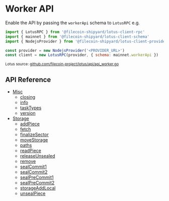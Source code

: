 <!-- Code generated by github.com/filecoin-shipyard/js-lotus-client/docgen. DO NOT EDIT. -->
# Worker API

Enable the API by passing the `workerApi` schema to `LotusRPC` e.g.

```js
import { LotusRPC } from '@filecoin-shipyard/lotus-client-rpc'
import { mainnet } from '@filecoin-shipyard/lotus-client-schema'
import { NodejsProvider } from '@filecoin-shipyard/lotus-client-provider-nodejs'

const provider = new NodejsProvider('<PROVIDER_URL>')
const client = new LotusRPC(provider, { schema: mainnet.workerApi })
``` 

<small>Lotus source: [github.com/filecoin-project/lotus/api/api_worker.go](https://github.com/filecoin-project/lotus/blob/master/api/api_worker.go)</small>


## API Reference

* [Misc](misc.md)
    * [closing](misc.md#closing)
    * [info](misc.md#info)
    * [taskTypes](misc.md#tasktypes)
    * [version](misc.md#version)
* [Storage](storage.md)
    * [addPiece](storage.md#addpiece)
    * [fetch](storage.md#fetch)
    * [finalizeSector](storage.md#finalizesector)
    * [moveStorage](storage.md#movestorage)
    * [paths](storage.md#paths)
    * [readPiece](storage.md#readpiece)
    * [releaseUnsealed](storage.md#releaseunsealed)
    * [remove](storage.md#remove)
    * [sealCommit1](storage.md#sealcommit1)
    * [sealCommit2](storage.md#sealcommit2)
    * [sealPreCommit1](storage.md#sealprecommit1)
    * [sealPreCommit2](storage.md#sealprecommit2)
    * [storageAddLocal](storage.md#storageaddlocal)
    * [unsealPiece](storage.md#unsealpiece)
